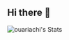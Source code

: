 ## Hi there 👋

![ouariachi's Stats](https://github-readme-stats.vercel.app/api?username=ouariachi&theme=vue-dark&show_icons=true&hide_border=true&count_private=true&t=10000)
